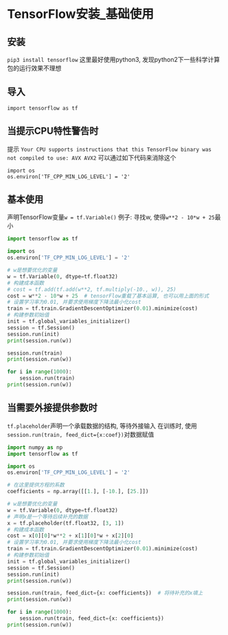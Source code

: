 # TensorFlow安装_基础使用

## 安装
`pip3 install tensorflow`
这里最好使用python3, 发现python2下一些科学计算包的运行效果不理想

## 导入
```
import tensorflow as tf
```

## 当提示CPU特性警告时
提示
`Your CPU supports instructions that this TensorFlow binary was not compiled to use: AVX AVX2`
可以通过如下代码来消除这个
```
import os
os.environ['TF_CPP_MIN_LOG_LEVEL'] = '2'
```

## 基本使用
声明TensorFlow变量`w = tf.Variable()`
例子:
寻找w, 使得`w**2 - 10*w + 25`最小
```python
import tensorflow as tf

import os
os.environ['TF_CPP_MIN_LOG_LEVEL'] = '2'

# w是想要优化的变量
w = tf.Variable(0, dtype=tf.float32)
# 构建成本函数
# cost = tf.add(tf.add(w**2, tf.multiply(-10., w)), 25)
cost = w**2 - 10*w + 25  # tensorFlow重载了基本运算, 也可以用上面的形式
# 设置学习率为0.01, 并要求使用梯度下降法最小化cost
train = tf.train.GradientDescentOptimizer(0.01).minimize(cost)
# 构建参数初始值
init = tf.global_variables_initializer()
session = tf.Session()
session.run(init)
print(session.run(w))

session.run(train)
print(session.run(w))

for i in range(1000):
    session.run(train)
print(session.run(w))
```

## 当需要外接提供参数时
`tf.placeholder`声明一个承载数据的结构, 等待外接输入
在训练时, 使用`session.run(train, feed_dict={x:coef})`对数据赋值

```python
import numpy as np
import tensorflow as tf

import os
os.environ['TF_CPP_MIN_LOG_LEVEL'] = '2'

# 在这里提供方程的系数
coefficients = np.array([[1.], [-10.], [25.]])

# w是想要优化的变量
w = tf.Variable(0, dtype=tf.float32)
# 声明x是一个等待后续补充的数据
x = tf.placeholder(tf.float32, [3, 1])
# 构建成本函数
cost = x[0][0]*w**2 + x[1][0]*w + x[2][0]
# 设置学习率为0.01, 并要求使用梯度下降法最小化cost
train = tf.train.GradientDescentOptimizer(0.01).minimize(cost)
# 构建参数初始值
init = tf.global_variables_initializer()
session = tf.Session()
session.run(init)
print(session.run(w))

session.run(train, feed_dict={x: coefficients})  # 将待补充的x填上
print(session.run(w))

for i in range(1000):
    session.run(train, feed_dict={x: coefficients})
print(session.run(w))
```
